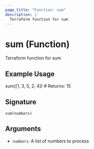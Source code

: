 ```yaml
---
page_title: "Function: sum"
description: |-
  Terraform function for sum
---
```


# sum (Function)

Terraform function for sum

## Example Usage

sum([1, 3, 5, 2, 4]) # Returns: 15

## Signature

``sum(numbers)``

## Arguments

- `numbers`: A list of numbers to process


